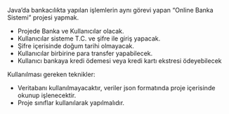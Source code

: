 Java’da bankacılıkta yapılan işlemlerin aynı görevi yapan “Online Banka Sistemi” projesi yapmak.

* Projede Banka ve Kullanıcılar olacak.
* Kullanıcılar sisteme T.C. ve şifre ile giriş yapacak.
* Şifre içerisinde doğum tarihi olmayacak.
* Kullanıcılar birbirine para transfer yapabilecek.
* Kullanıcı bankaya kredi ödemesi veya kredi kartı ekstresi ödeyebilecek

Kullanılması gereken teknikler:

* Veritabanı kullanılmayacaktır, veriler json formatında proje içerisinde okunup işlenecektir.
* Proje sınıflar kullanılarak yapılmalıdır.